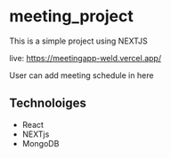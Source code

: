 # meeting_project

This is a simple project using NEXTJS

live: https://meetingapp-weld.vercel.app/

User can add meeting schedule in here

## Technoloiges

- React
- NEXTjs
- MongoDB
